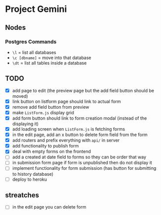 # Project Gemini

## Nodes
### Postgres Commands
- `\l` = list all databases
- `\c [dbname]` = move into that database
- `\dt` = list all tables inside a database 

## TODO
* [x] add page to edit (the preview page but the add field button should be moved)
* [x] link button on listform page should link to actual form 
* [x] remove add field button from preview
* [x] make `ListForm.js` display grid 
* [x] add form button should link to form creation modal (instead of the displaying it)
* [x] add loading screen when `ListForm.js` is fetching forms
* [x] in the edit page, add an x button to delete form field from the form 
* [x] add routers and prefix everything with `api/` in server
* [x] add functionality to publish form
* [x] deal with empty forms on the frontend
* [ ] add a created at date  field to forms so they can be order that way
* [ ] in submission form page if form is unpublished then do not display it
* [ ] implement functionality for form submission (has button for submitting to history database)
* [ ] deploy to heroku

## streatches
* [ ] in the edit page you can delete form